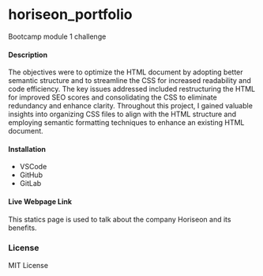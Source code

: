# horiseon_portfolio
Bootcamp module 1 challenge 
#### Description
The objectives were to optimize the HTML document by adopting better semantic structure and to streamline the CSS for increased readability and code efficiency. The key issues addressed included restructuring the HTML for improved SEO scores and consolidating the CSS to eliminate redundancy and enhance clarity. Throughout this project, I gained valuable insights into organizing CSS files to align with the HTML structure and employing semantic formatting techniques to enhance an existing HTML document.

#### Installation
- VSCode 
- GitHub
- GitLab 

#### Live Webpage Link 
This statics page is used to talk about the company Horiseon and its benefits.
    
   
### License

MIT License 